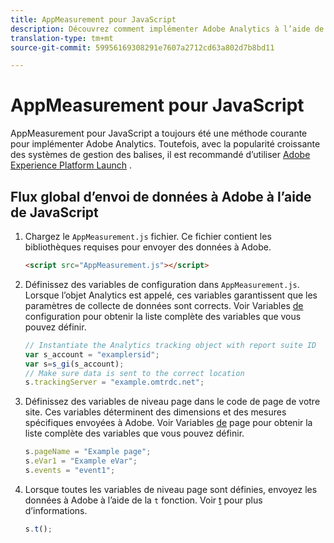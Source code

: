 ```yaml
---
title: AppMeasurement pour JavaScript
description: Découvrez comment implémenter Adobe Analytics à l’aide de JavaScript sans système de gestion des balises.
translation-type: tm+mt
source-git-commit: 59956169308291e7607a2712cd63a802d7b8bd11

---
```



# AppMeasurement pour JavaScript

AppMeasurement pour JavaScript a toujours été une méthode courante pour implémenter Adobe Analytics. Toutefois, avec la popularité croissante des systèmes de gestion des balises, il est recommandé d’utiliser [Adobe Experience Platform Launch](../launch/overview.md) .

## Flux global d’envoi de données à Adobe à l’aide de JavaScript

1. Chargez le `AppMeasurement.js` fichier. Ce fichier contient les bibliothèques requises pour envoyer des données à Adobe.

   ```html
   <script src="AppMeasurement.js"></script>
   ```

2. Définissez des variables de configuration dans `AppMeasurement.js`. Lorsque l’objet Analytics est appelé, ces variables garantissent que les paramètres de collecte de données sont corrects. Voir Variables [de](../vars/config-vars/configuration-variables.md) configuration pour obtenir la liste complète des variables que vous pouvez définir.

   ```js
   // Instantiate the Analytics tracking object with report suite ID
   var s_account = "examplersid";
   var s=s_gi(s_account);
   // Make sure data is sent to the correct location
   s.trackingServer = "example.omtrdc.net";
   ```

3. Définissez des variables de niveau page dans le code de page de votre site. Ces variables déterminent des dimensions et des mesures spécifiques envoyées à Adobe. Voir Variables [de](../vars/page-vars/page-variables.md) page pour obtenir la liste complète des variables que vous pouvez définir.

   ```js
   s.pageName = "Example page";
   s.eVar1 = "Example eVar";
   s.events = "event1";
   ```

4. Lorsque toutes les variables de niveau page sont définies, envoyez les données à Adobe à l’aide de la `t` fonction. Voir [t](../vars/functions/t-method.md) pour plus d’informations.

   ```js
   s.t();
   ```
